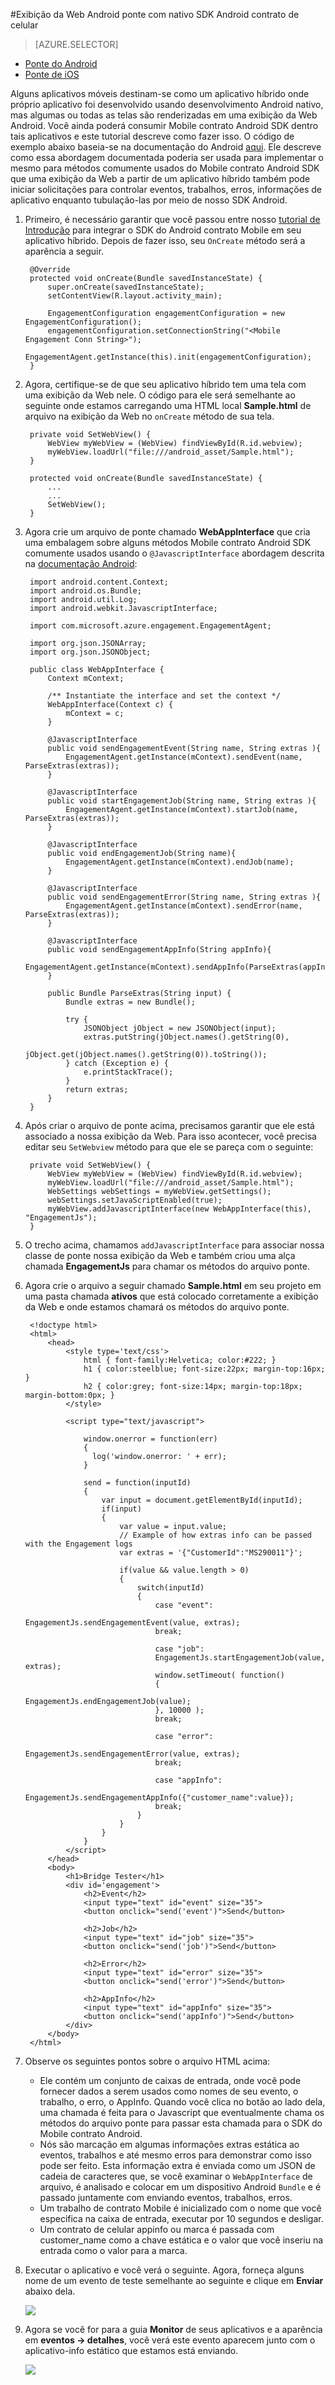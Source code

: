 <properties 
    pageTitle="Exibição da Web Android ponte com nativo SDK Android contrato de celular" 
    description="Descreve como criar uma ponte entre a exibição da Web executando o Javascript e Android SDK de contrato do Mobile nativo"      
    services="mobile-engagement" 
    documentationCenter="mobile" 
    authors="piyushjo" 
    manager="erikre" 
    editor="" />

<tags 
    ms.service="mobile-engagement" 
    ms.workload="mobile" 
    ms.tgt_pltfrm="mobile-android" 
    ms.devlang="Java" 
    ms.topic="article" 
    ms.date="08/19/2016" 
    ms.author="piyushjo" />

#<a name="bridge-android-webview-with-native-mobile-engagement-android-sdk"></a>Exibição da Web Android ponte com nativo SDK Android contrato de celular

> [AZURE.SELECTOR]
- [Ponte do Android](mobile-engagement-bridge-webview-native-android.md)
- [Ponte de iOS](mobile-engagement-bridge-webview-native-ios.md)

Alguns aplicativos móveis destinam-se como um aplicativo híbrido onde próprio aplicativo foi desenvolvido usando desenvolvimento Android nativo, mas algumas ou todas as telas são renderizadas em uma exibição da Web Android. Você ainda poderá consumir Mobile contrato Android SDK dentro tais aplicativos e este tutorial descreve como fazer isso. O código de exemplo abaixo baseia-se na documentação do Android [aqui](https://developer.android.com/guide/webapps/webview.html#BindingJavaScript). Ele descreve como essa abordagem documentada poderia ser usada para implementar o mesmo para métodos comumente usados do Mobile contrato Android SDK que uma exibição da Web a partir de um aplicativo híbrido também pode iniciar solicitações para controlar eventos, trabalhos, erros, informações de aplicativo enquanto tubulação-las por meio de nosso SDK Android. 

1. Primeiro, é necessário garantir que você passou entre nosso [tutorial de Introdução](mobile-engagement-android-get-started.md) para integrar o SDK do Android contrato Mobile em seu aplicativo híbrido. Depois de fazer isso, seu `OnCreate` método será a aparência a seguir.  
    
        @Override
        protected void onCreate(Bundle savedInstanceState) {
            super.onCreate(savedInstanceState);
            setContentView(R.layout.activity_main);
    
            EngagementConfiguration engagementConfiguration = new EngagementConfiguration();
            engagementConfiguration.setConnectionString("<Mobile Engagement Conn String>");
            EngagementAgent.getInstance(this).init(engagementConfiguration);
        }

2. Agora, certifique-se de que seu aplicativo híbrido tem uma tela com uma exibição da Web nele. O código para ele será semelhante ao seguinte onde estamos carregando uma HTML local **Sample.html** de arquivo na exibição da Web no `onCreate` método de sua tela. 

        private void SetWebView() {
            WebView myWebView = (WebView) findViewById(R.id.webview);
            myWebView.loadUrl("file:///android_asset/Sample.html");
        }

        protected void onCreate(Bundle savedInstanceState) {
            ...
            ...
            SetWebView();
        }

3. Agora crie um arquivo de ponte chamado **WebAppInterface** que cria uma embalagem sobre alguns métodos Mobile contrato Android SDK comumente usados usando o `@JavascriptInterface` abordagem descrita na [documentação Android](https://developer.android.com/guide/webapps/webview.html#BindingJavaScript):

        import android.content.Context;
        import android.os.Bundle;
        import android.util.Log;
        import android.webkit.JavascriptInterface;
        
        import com.microsoft.azure.engagement.EngagementAgent;
        
        import org.json.JSONArray;
        import org.json.JSONObject;
        
        public class WebAppInterface {
            Context mContext;
        
            /** Instantiate the interface and set the context */
            WebAppInterface(Context c) {
                mContext = c;
            }
        
            @JavascriptInterface
            public void sendEngagementEvent(String name, String extras ){
                EngagementAgent.getInstance(mContext).sendEvent(name, ParseExtras(extras));
            }
        
            @JavascriptInterface
            public void startEngagementJob(String name, String extras ){
                EngagementAgent.getInstance(mContext).startJob(name, ParseExtras(extras));
            }
        
            @JavascriptInterface
            public void endEngagementJob(String name){
                EngagementAgent.getInstance(mContext).endJob(name);
            }
        
            @JavascriptInterface
            public void sendEngagementError(String name, String extras ){
                EngagementAgent.getInstance(mContext).sendError(name, ParseExtras(extras));
            }
        
            @JavascriptInterface
            public void sendEngagementAppInfo(String appInfo){
                EngagementAgent.getInstance(mContext).sendAppInfo(ParseExtras(appInfo));
            }
        
            public Bundle ParseExtras(String input) {
                Bundle extras = new Bundle();
        
                try {
                    JSONObject jObject = new JSONObject(input);
                    extras.putString(jObject.names().getString(0),
                            jObject.get(jObject.names().getString(0)).toString());
                } catch (Exception e) {
                    e.printStackTrace();
                }
                return extras;
            }
        }  

4. Após criar o arquivo de ponte acima, precisamos garantir que ele está associado a nossa exibição da Web. Para isso acontecer, você precisa editar seu `SetWebview` método para que ele se pareça com o seguinte:

        private void SetWebView() {
            WebView myWebView = (WebView) findViewById(R.id.webview);
            myWebView.loadUrl("file:///android_asset/Sample.html");
            WebSettings webSettings = myWebView.getSettings();
            webSettings.setJavaScriptEnabled(true);
            myWebView.addJavascriptInterface(new WebAppInterface(this), "EngagementJs");
        }

5. O trecho acima, chamamos `addJavascriptInterface` para associar nossa classe de ponte nossa exibição da Web e também criou uma alça chamada **EngagementJs** para chamar os métodos do arquivo ponte. 

6. Agora crie o arquivo a seguir chamado **Sample.html** em seu projeto em uma pasta chamada **ativos** que está colocado corretamente a exibição da Web e onde estamos chamará os métodos do arquivo ponte.

        <!doctype html>
        <html>
            <head>
                <style type='text/css'>
                    html { font-family:Helvetica; color:#222; }
                    h1 { color:steelblue; font-size:22px; margin-top:16px; }
                    h2 { color:grey; font-size:14px; margin-top:18px; margin-bottom:0px; }
                </style>
        
                <script type="text/javascript">
        
                    window.onerror = function(err)
                    {
                      log('window.onerror: ' + err);
                    }
        
                    send = function(inputId)
                    {
                        var input = document.getElementById(inputId);
                        if(input)
                        {
                            var value = input.value;
                            // Example of how extras info can be passed with the Engagement logs
                            var extras = '{"CustomerId":"MS290011"}';
        
                            if(value && value.length > 0)
                            {
                                switch(inputId)
                                {
                                    case "event":
                                    EngagementJs.sendEngagementEvent(value, extras);
                                    break;
        
                                    case "job":
                                    EngagementJs.startEngagementJob(value, extras);
                                    window.setTimeout( function()
                                    {
                                      EngagementJs.endEngagementJob(value);
                                    }, 10000 );
                                    break;
        
                                    case "error":
                                    EngagementJs.sendEngagementError(value, extras);
                                    break;
        
                                    case "appInfo":
                                    EngagementJs.sendEngagementAppInfo({"customer_name":value});
                                    break;
                                }
                            }
                        }
                    }
                </script>
            </head>
            <body>
                <h1>Bridge Tester</h1>
                <div id='engagement'>
                    <h2>Event</h2>
                    <input type="text" id="event" size="35">
                    <button onclick="send('event')">Send</button>
        
                    <h2>Job</h2>
                    <input type="text" id="job" size="35">
                    <button onclick="send('job')">Send</button>
        
                    <h2>Error</h2>
                    <input type="text" id="error" size="35">
                    <button onclick="send('error')">Send</button>
        
                    <h2>AppInfo</h2>
                    <input type="text" id="appInfo" size="35">
                    <button onclick="send('appInfo')">Send</button>
                </div>
            </body>
        </html>

8. Observe os seguintes pontos sobre o arquivo HTML acima:

    -   Ele contém um conjunto de caixas de entrada, onde você pode fornecer dados a serem usados como nomes de seu evento, o trabalho, o erro, o AppInfo. Quando você clica no botão ao lado dela, uma chamada é feita para o Javascript que eventualmente chama os métodos do arquivo ponte para passar esta chamada para o SDK do Mobile contrato Android. 
    -   Nós são marcação em algumas informações extras estática ao eventos, trabalhos e até mesmo erros para demonstrar como isso pode ser feito. Esta informação extra é enviada como um JSON de cadeia de caracteres que, se você examinar o `WebAppInterface` de arquivo, é analisado e colocar em um dispositivo Android `Bundle` e é passado juntamente com enviando eventos, trabalhos, erros. 
    -   Um trabalho de contrato Mobile é inicializado com o nome que você especifica na caixa de entrada, executar por 10 segundos e desligar. 
    -   Um contrato de celular appinfo ou marca é passada com customer_name como a chave estática e o valor que você inseriu na entrada como o valor para a marca. 
 
9. Executar o aplicativo e você verá o seguinte. Agora, forneça alguns nome de um evento de teste semelhante ao seguinte e clique em **Enviar** abaixo dela. 

    ![][1]

10. Agora se você for para a guia **Monitor** de seus aplicativos e a aparência em **eventos -> detalhes**, você verá este evento aparecem junto com o aplicativo-info estático que estamos está enviando. 

    ![][2]

<!-- Images. -->
[1]: ./media/mobile-engagement-bridge-webview-native-android/sending-event.png
[2]: ./media/mobile-engagement-bridge-webview-native-android/event-output.png
